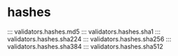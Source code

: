 # hashes

::: validators.hashes.md5
::: validators.hashes.sha1
::: validators.hashes.sha224
::: validators.hashes.sha256
::: validators.hashes.sha384
::: validators.hashes.sha512
